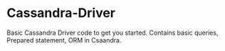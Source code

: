 # Cassandra-Driver
Basic Cassandra Driver code to get you started. Contains basic queries, Prepared statement, ORM in Csaandra. 
